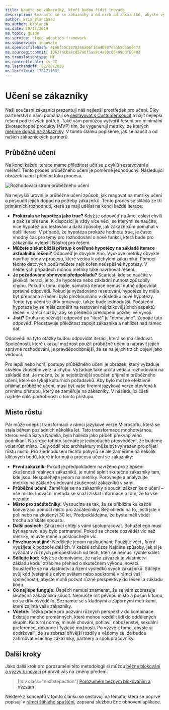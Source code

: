 ```yaml
---
title: Naučte se zákazníky, kteří budou řídit inovace
description: Seznamte se se zákazníky a od nich od zákazníků, abyste vytvořili řešení pro minimální životaschopné produkty (MVP) s soucit a generovali metriky dopadu zákazníků.
author: BrianBlanchard
ms.author: brblanch
ms.date: 10/17/2019
ms.topic: guide
ms.service: cloud-adoption-framework
ms.subservice: innovate
ms.openlocfilehash: 4166f55c3878266a06f1da4b907eaab5baa6e473
ms.sourcegitcommit: 10637acba8c857a6f5aa8c4a80c0649903f60402
ms.translationtype: MT
ms.contentlocale: cs-CZ
ms.lasthandoff: 02/28/2020
ms.locfileid: "78171153"
---
```

# <a name="learn-with-customers"></a>Učení se zákazníky

Naši současní zákazníci prezentují náš nejlepší prostředek pro učení. Díky partnerství s námi pomáhají se [sestavovat s Customer soucit](./build.md) a najít nejlepší řešení podle svých potřeb. Také vám pomůžou vytvořit řešení pro minimální životaschopné produkty (MVP) tím, že vygenerují metriky, ze kterých [měříme dopad na zákazníky](./measure.md). V tomto článku popíšeme, jak se naučit a od našich zákaznických partnerů.

## <a name="continuous-learning"></a>Průběžné učení

Na konci každé iterace máme příležitost učit se z cyklů sestavování a měření. Tento proces průběžného učení je poměrně jednoduchý. Následující obrázek nabízí přehled toku procesu.

![Rozhodovací strom průběžného učení](../../_images/innovate/continuous-learning.png)

Na nejvyšší úrovni je průběžné učení způsob, jak reagovat na metriky učení a posoudit jejich dopad na potřeby zákazníků. Tento proces se skládá ze tří primárních rozhodnutí, která se mají udělat na konci každé iterace:

- **Prokázala se hypotéza jako true?** Když je odpověď na Ano, oslaví chvíli a pak se přesune. K dispozici je vždy více věcí, se kterými se naučíte, více hypotéz pro testování a další způsoby, jak zákazníkům pomáhat v další iteraci. V případě, že hypotéza prokáže hodnotu true, je často vhodný čas pro týmy pro rozhodování o nové funkci, která bude pro zákazníka vylepšit Nástroj pro řešení.
- **Můžete získat bližší přístup k ověřené hypotézy na základě iterace aktuálního řešení?** Odpověď je obvykle Ano. Výukové metriky obvykle navrhují body v procesu, které vedou k odchylení zákazníků. Pomocí těchto datových bodů můžete najít kořen neúspěšné hypotézy. V některých případech mohou metriky také navrhovat řešení.
- **Je požadováno obnovení předpokladu?** Scariest, kde se naučíte v jakékoli iteraci, je to, že hypotéza nebo základní nutnost způsobily chybu. Pokud k tomu dojde, samotná iterace nemusí nutně odpovídat správné odpovědi. Pokud je vyžadováno resetování, hypotéza by měla být přepsána a řešení bylo přezkoumáno v důsledku nové hypotézy. Tento typ učení se dřív projevuje, takže bude jednodušší. Počáteční hypotéza by se měla zaměřit na testování nejrizikovějšíchch aspektů řešení v rámci služby, aby se předešlo překlopení později ve vývoji.
- **Jistí?** Druhá nejběžnější odpověď po "iterě" je "nemusíme". Zapojte tuto odpověď. Představuje příležitost zapojit zákazníka a nahlížet nad rámec dat.

Odpovědi na tyto otázky budou odpovídat iteraci, která se má sledovat. Společnosti, které ukazují možnost použít průběžné učení a napravit jejich správné rozhodování, je pravděpodobnější, že se na jejich trzích objeví jako vedoucí.

Pro lepší nebo horší postupy průběžného učení je obrázek, který vyžaduje skvělou zkušební verzi a chybu. Vyžaduje také určitá věda a rozhodování na základě dat. Je možné, že je nejobtížnější součástí přijímání průběžného učení, které se týkají kulturních požadavků. Aby bylo možné efektivně přijímat průběžné učení, musí být vaše firemní jazyková verze otevřená k prvnímu přístupu, který se zaměřuje na zákazníky. V následující části najdete další podrobnosti o tomto přístupu.

## <a name="growth-mindset"></a>Místo růstu

Pár může odepřít transformaci v rámci jazykové verze Microsoftu, která se stala během posledních několika let. Tato transformace mnohotvárnou, kterou vedla Satya Nadella, byla haileda jako příběh překvapivého podnikání. Na srdce tohoto scénáře je jednoduché přesvědčení, že budeme volat růst místo. Celý oddíl této architektury může být vyhrazen pro přijetí růstu místo. Pro zjednodušení těchto pokynů se ale zaměříme na několik klíčových bodů, které informují o procesu učení se zákazníky:

- **První zákazník:** Pokud je předpokladem navrženo pro zlepšení zkušeností reálných zákazníků, je nutné splnit skutečné zákazníky tam, kde jsou. Nespoléhejte jenom na metriky. Porovnejte a analyzujte metriky na základě sledování zkušeností zákazníků v sami.
- **Průběžné učení:** Zaměřuje se na zákazníky a souciti zákazníka z učení – vše místo. Inovační metoda se snaží získat informace o tom, že to vše neznáte.
- **Místo pro začátečníky:** Vysoucitte se tak, že se přiblížíte ke každé konverzaci pomocí místo pro začátečníky. Bez ohledu na to, jestli jste v poli nebo na zkušenýi 30 let, Předpokládejme, že byste měli vědět trochu a získáte spoustu.
- **Další poslech:** Zákazníci chtějí s vámi spolupracovat. Bohužel ego musí být napravo, aby bylo partnerství. Pokud se chcete dozvědět víc než metriky, mluvte méně a poslouchejte víc.
- **Povzbuzovat jiné:** Nedělejte jenom naslouchání; Použijte věci *, které* využijete k podpoře dalších. V každé schůzce Najděte způsoby, jak si je vyžádat v různých perspektivách od těch, kteří se nemusí rychle sdílet.
- **Sdílejte kód:** Když se domníváme, že naše závazek je vlastnictví základu kódu, ztrácíme přehled o skutečném výkonu inovací. Soustřeďte se na vlastnictví a řízení výsledků svých zákazníků. Sdílejte svůj kód (veřejně s celým světem nebo soukromě v rámci vaší společnosti), abyste mohli pozvat různé perspektivy do řešení a základu kódu.
- **Co nejlépe funguje:** Úspěch nemusí znamenat, že se vám zobrazuje skutečná zákaznická soucit. Nemusíte mít pevnou místo a posun k tomu, co se dřív osvědčilo. Seznamte se s kladnými a zápornými metrikami, které zajímá vaše zákazníky.
- **Včetně:** Těžká práce pro pozvání různých perspektiv do kombinace. Existuje mnoho proměnných, které mohou rozdělit lidi do oddělených skupin. Kulturní normy, minulé chování, pohlaví, náboženství, sexuální preference, dokonce i fyzické možnosti. Po výzvě k tomu, abyste si dodržovalii, že se zobrazí dřívější rozdíly a vědomy se, že budou zahrnovat všechny zákazníky, partnery a spolupracovníky.

## <a name="next-steps"></a>Další kroky

Jako další krok pro porozumění této metodologii si můžou [běžné blokování a výzvy k inovaci](./challenges.md) připravit vás na změny předem.

> [!div class="nextstepaction"]
> [Porozumění běžným blokováním a výzvám](./challenges.md)

Některé z konceptů v tomto článku se sestavují na témata, která se poprvé popisují v [rámci štíhlého spuštění](http://theleanstartup.com/book), zapsaná službou Eric obnovení aplikace.
